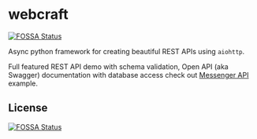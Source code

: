 # webcraft
[![FOSSA Status](https://app.fossa.io/api/projects/git%2Bgithub.com%2Fxen%2Fwebcraft.svg?type=shield)](https://app.fossa.io/projects/git%2Bgithub.com%2Fxen%2Fwebcraft?ref=badge_shield)


Async python framework for creating beautiful REST APIs using `aiohttp`.

Full featured REST API demo with schema validation, Open API (aka Swagger) documentation with database access check out [Messenger API](https://github.com/xen/webcraft/blob/master/demo/messenger-api.py) example.

## License
[![FOSSA Status](https://app.fossa.io/api/projects/git%2Bgithub.com%2Fxen%2Fwebcraft.svg?type=large)](https://app.fossa.io/projects/git%2Bgithub.com%2Fxen%2Fwebcraft?ref=badge_large)